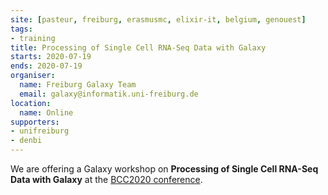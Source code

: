 ```yaml
---
site: [pasteur, freiburg, erasmusmc, elixir-it, belgium, genouest]
tags:
- training
title: Processing of Single Cell RNA-Seq Data with Galaxy
starts: 2020-07-19
ends: 2020-07-19
organiser:
  name: Freiburg Galaxy Team
  email: galaxy@informatik.uni-freiburg.de
location:
  name: Online
supporters:
- unifreiburg
- denbi
---
```


We are offering a Galaxy workshop on **Processing of Single Cell RNA-Seq Data with Galaxy** at the [BCC2020 conference](https://bcc2020.github.io/).
